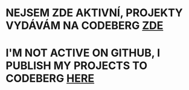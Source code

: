 # NEJSEM ZDE AKTIVNÍ, PROJEKTY VYDÁVÁM NA CODEBERG [ZDE](codeberg.org/sprynar)
# I'M NOT ACTIVE ON GITHUB, I PUBLISH MY PROJECTS TO CODEBERG [HERE](codeberg.org/sprynar)
